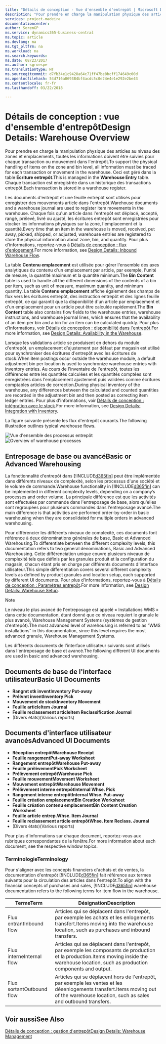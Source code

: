 ```yaml
---
title: "Détails de conception - Vue d'ensemble d'entrepôt | Microsoft Docs"
description: "Pour prendre en charge la manipulation physique des articles au niveau des zones et emplacements, toutes les informations doivent être suivies pour chaque transaction ou mouvement dans l'entrepôt. Ceci est géré dans la table **Écriture entrepôt**. Chaque transaction est enregistrée dans un historique des transactions entrepôt."
services: project-madeira
documentationcenter: 
author: SorenGP
ms.service: dynamics365-business-central
ms.topic: article
ms.devlang: na
ms.tgt_pltfrm: na
ms.workload: na
ms.search.keywords: 
ms.date: 08/23/2017
ms.author: sgroespe
ms.translationtype: HT
ms.sourcegitcommit: d7fb34e1c9428a64c71ff47be8bcff174649c00d
ms.openlocfilehash: 54d716a069384bf4acdc5c0e24e4e1e292e2be43
ms.contentlocale: fr-fr
ms.lasthandoff: 03/22/2018

---
```

# <a name="design-details-warehouse-overview"></a><span data-ttu-id="5a656-105">Détails de conception : vue d'ensemble d'entrepôt</span><span class="sxs-lookup"><span data-stu-id="5a656-105">Design Details: Warehouse Overview</span></span>
<span data-ttu-id="5a656-106">Pour prendre en charge la manipulation physique des articles au niveau des zones et emplacements, toutes les informations doivent être suivies pour chaque transaction ou mouvement dans l'entrepôt.</span><span class="sxs-lookup"><span data-stu-id="5a656-106">To support the physical handling of items on the zone and bin level, all information must be traced for each transaction or movement in the warehouse.</span></span> <span data-ttu-id="5a656-107">Ceci est géré dans la table **Écriture entrepôt**.</span><span class="sxs-lookup"><span data-stu-id="5a656-107">This is managed in the **Warehouse Entry** table.</span></span> <span data-ttu-id="5a656-108">Chaque transaction est enregistrée dans un historique des transactions entrepôt.</span><span class="sxs-lookup"><span data-stu-id="5a656-108">Each transaction is stored in a warehouse register.</span></span>  

<span data-ttu-id="5a656-109">Les documents d'entrepôt et une feuille entrepôt sont utilisés pour enregistrer des mouvements article dans l'entrepôt.</span><span class="sxs-lookup"><span data-stu-id="5a656-109">Warehouse documents and a warehouse journal are used to register item movements in the warehouse.</span></span> <span data-ttu-id="5a656-110">Chaque fois qu'un article dans l'entrepôt est déplacé, accepté, rangé, prélevé, livré ou ajusté, les écritures entrepôt sont enregistrées pour stocker les informations physiques sur la zone, l'emplacement et la quantité.</span><span class="sxs-lookup"><span data-stu-id="5a656-110">Every time that an item in the warehouse is moved, received, put away, picked, shipped, or adjusted, warehouse entries are registered to store the physical information about zone, bin, and quantity.</span></span> <span data-ttu-id="5a656-111">Pour plus d'informations, reportez-vous à [Détails de conception : flux d'enlogement](design-details-outbound-warehouse-flow.md).</span><span class="sxs-lookup"><span data-stu-id="5a656-111">For more information, see [Design Details: Inbound Warehouse Flow](design-details-outbound-warehouse-flow.md).</span></span>  

<span data-ttu-id="5a656-112">La table **Contenu emplacement** est utilisée pour gérer l'ensemble des axes analytiques du contenu d'un emplacement par article, par exemple, l'unité de mesure, la quantité maximum et la quantité minimum.</span><span class="sxs-lookup"><span data-stu-id="5a656-112">The **Bin Content** table is used to handle all the different dimensions of the contents of a bin per item, such as unit of measure, maximum quantity, and minimum quantity.</span></span> <span data-ttu-id="5a656-113">La table **Contenu emplacement** affiche également des champs de flux vers les écritures entrepôt, des instruction entrepôt et des lignes feuille entrepôt, ce qui garantit que la disponibilité d'un article par emplacement et d'un emplacement pour un article peut être calculée rapidement.</span><span class="sxs-lookup"><span data-stu-id="5a656-113">The **Bin Content** table also contains flow fields to the warehouse entries, warehouse instructions, and warehouse journal lines, which ensures that the availability of an item per bin and a bin for an item can be calculated quickly.</span></span> <span data-ttu-id="5a656-114">Pour plus d'informations, voir [Détails de conception : disponibilité dans l'entrepôt](design-details-availability-in-the-warehouse.md).</span><span class="sxs-lookup"><span data-stu-id="5a656-114">For more information, see [Design Details: Availability in the Warehouse](design-details-availability-in-the-warehouse.md).</span></span>  

<span data-ttu-id="5a656-115">Lorsque les validations article se produisent en dehors du module d'entrepôt, un emplacement d'ajustement par défaut par magasin est utilisé pour synchroniser des écritures d'entrepôt avec les écritures de stock.</span><span class="sxs-lookup"><span data-stu-id="5a656-115">When item postings occur outside the warehouse module, a default adjustment bin per location is used to synchronize warehouse entries with inventory entries.</span></span> <span data-ttu-id="5a656-116">Au cours de l'inventaire de l'entrepôt, toutes les différences entre les quantités calculées et les quantités comptées sont enregistrées dans l'emplacement ajustement puis validées comme écritures comptables articles de correction.</span><span class="sxs-lookup"><span data-stu-id="5a656-116">During physical inventory of the warehouse, any differences between the calculated and counted quantities are recorded in the adjustment bin and then posted as correcting item ledger entries.</span></span> <span data-ttu-id="5a656-117">Pour plus d'informations, voir [Détails de conception : intégration avec le stock](design-details-integration-with-inventory.md).</span><span class="sxs-lookup"><span data-stu-id="5a656-117">For more information, see [Design Details: Integration with Inventory](design-details-integration-with-inventory.md).</span></span>  

<span data-ttu-id="5a656-118">La figure suivante présente les flux d'entrepôt courants.</span><span class="sxs-lookup"><span data-stu-id="5a656-118">The following illustration outlines typical warehouse flows.</span></span>  

<span data-ttu-id="5a656-119">![Vue d'ensemble des processus entrepôt](media/design_details_warehouse_management_overview.png "design_details_warehouse_management_overview")</span><span class="sxs-lookup"><span data-stu-id="5a656-119">![Overview of warehouse processes](media/design_details_warehouse_management_overview.png "design_details_warehouse_management_overview")</span></span>  

## <a name="basic-or-advanced-warehousing"></a><span data-ttu-id="5a656-120">Entreposage de base ou avancé</span><span class="sxs-lookup"><span data-stu-id="5a656-120">Basic or Advanced Warehousing</span></span>  
<span data-ttu-id="5a656-121">La fonctionnalité d'entrepôt dans [!INCLUDE[d365fin](includes/d365fin_md.md)] peut être implémentée dans différents niveaux de complexité, selon les processus d'une société et le volume de commande.</span><span class="sxs-lookup"><span data-stu-id="5a656-121">Warehouse functionality in [!INCLUDE[d365fin](includes/d365fin_md.md)] can be implemented in different complexity levels, depending on a company’s processes and order volume.</span></span> <span data-ttu-id="5a656-122">La principale différence est que les activités sont effectuées par commande dans l'entreposage de base, alors qu'elles sont regroupées pour plusieurs commandes dans l'entreposage avancé.</span><span class="sxs-lookup"><span data-stu-id="5a656-122">The main difference is that activities are performed order-by-order in basic warehousing when they are consolidated for multiple orders in advanced warehousing.</span></span>  

 <span data-ttu-id="5a656-123">Pour différencier les différents niveaux de complexité, ces documents font référence à deux dénominations générales de base, Basic et Advanced Warehousing.</span><span class="sxs-lookup"><span data-stu-id="5a656-123">To differentiate between the different complexity levels, this documentation refers to two general denominations, Basic and Advanced Warehousing.</span></span> <span data-ttu-id="5a656-124">Cette différenciation unique couvre plusieurs niveaux de complexité tels que définis par les granules produit et la configuration du magasin, chacun étant pris en charge par différents documents d'interface utilisateur.</span><span class="sxs-lookup"><span data-stu-id="5a656-124">This simple differentiation covers several different complexity levels as defined by product granules and location setup, each supported by different UI documents.</span></span> <span data-ttu-id="5a656-125">Pour plus d'informations, reportez\-vous à [Détails de conception : Paramètres entrepôt](design-details-warehouse-setup.md).</span><span class="sxs-lookup"><span data-stu-id="5a656-125">For more information, see [Design Details: Warehouse Setup](design-details-warehouse-setup.md).</span></span>  

> [!NOTE]  
>  <span data-ttu-id="5a656-126">Le niveau le plus avancé de l'entreposage est appelé « Installations WMS » dans cette documentation, étant donné que ce niveau requiert le granule le plus avancé, Warehouse Management Systems (systèmes de gestion d'entrepôt).</span><span class="sxs-lookup"><span data-stu-id="5a656-126">The most advanced level of warehousing is referred to as “WMS installations” in this documentation, since this level requires the most advanced granule, Warehouse Management Systems.</span></span>  

 <span data-ttu-id="5a656-127">Les différents documents de l'interface utilisateur suivants sont utilisés dans l'entreposage de base et avancé.</span><span class="sxs-lookup"><span data-stu-id="5a656-127">The following different UI documents are used in basic and advanced warehousing.</span></span>  

## <a name="basic-ui-documents"></a><span data-ttu-id="5a656-128">Documents de base de l'interface utilisateur</span><span class="sxs-lookup"><span data-stu-id="5a656-128">Basic UI Documents</span></span>  

-   <span data-ttu-id="5a656-129">**Rangmt stk invent**</span><span class="sxs-lookup"><span data-stu-id="5a656-129">**Inventory Put-away**</span></span>  
-   <span data-ttu-id="5a656-130">**Prélvmt invent**</span><span class="sxs-lookup"><span data-stu-id="5a656-130">**Inventory Pick**</span></span>  
-   <span data-ttu-id="5a656-131">**Mouvement de stock**</span><span class="sxs-lookup"><span data-stu-id="5a656-131">**Inventory Movement**</span></span>  
-   <span data-ttu-id="5a656-132">**Feuille article**</span><span class="sxs-lookup"><span data-stu-id="5a656-132">**Item Journal**</span></span>  
-   <span data-ttu-id="5a656-133">**Feuille reclassement article**</span><span class="sxs-lookup"><span data-stu-id="5a656-133">**Item Reclassification Journal**</span></span>  
-   <span data-ttu-id="5a656-134">(Divers états)</span><span class="sxs-lookup"><span data-stu-id="5a656-134">(Various reports)</span></span>  

## <a name="advanced-ui-documents"></a><span data-ttu-id="5a656-135">Documents d'interface utilisateur avancés</span><span class="sxs-lookup"><span data-stu-id="5a656-135">Advanced UI Documents</span></span>  

-   <span data-ttu-id="5a656-136">**Réception entrepôt**</span><span class="sxs-lookup"><span data-stu-id="5a656-136">**Warehouse Receipt**</span></span>  
-   <span data-ttu-id="5a656-137">**Feuille rangement**</span><span class="sxs-lookup"><span data-stu-id="5a656-137">**Put-away Worksheet**</span></span>  
-   <span data-ttu-id="5a656-138">**Rangement entrepôt**</span><span class="sxs-lookup"><span data-stu-id="5a656-138">**Warehouse Put-away**</span></span>  
-   <span data-ttu-id="5a656-139">**Feuille prélèvement**</span><span class="sxs-lookup"><span data-stu-id="5a656-139">**Pick Worksheet**</span></span>  
-   <span data-ttu-id="5a656-140">**Prélèvement entrepôt**</span><span class="sxs-lookup"><span data-stu-id="5a656-140">**Warehouse Pick**</span></span>  
-   <span data-ttu-id="5a656-141">**Feuille mouvement**</span><span class="sxs-lookup"><span data-stu-id="5a656-141">**Movement Worksheet**</span></span>  
-   <span data-ttu-id="5a656-142">**Mouvement entrepôt**</span><span class="sxs-lookup"><span data-stu-id="5a656-142">**Warehouse Movement**</span></span>  
-   <span data-ttu-id="5a656-143">**Prélèvement interne entrepôt**</span><span class="sxs-lookup"><span data-stu-id="5a656-143">**Internal Whse. Pick**</span></span>  
-   <span data-ttu-id="5a656-144">**Rangement interne entrepôt**</span><span class="sxs-lookup"><span data-stu-id="5a656-144">**Internal Whse. Put-away**</span></span>  
-   <span data-ttu-id="5a656-145">**Feuille création emplacement**</span><span class="sxs-lookup"><span data-stu-id="5a656-145">**Bin Creation Worksheet**</span></span>  
-   <span data-ttu-id="5a656-146">**Feuille création contenu emplacement**</span><span class="sxs-lookup"><span data-stu-id="5a656-146">**Bin Content Creation Worksheet**</span></span>  
-   <span data-ttu-id="5a656-147">**Feuille article entrep.**</span><span class="sxs-lookup"><span data-stu-id="5a656-147">**Whse. Item Journal**</span></span>  
-   <span data-ttu-id="5a656-148">**Feuille reclassement article entrepôt**</span><span class="sxs-lookup"><span data-stu-id="5a656-148">**Whse. Item Reclass. Journal**</span></span>  
-   <span data-ttu-id="5a656-149">(Divers états)</span><span class="sxs-lookup"><span data-stu-id="5a656-149">(Various reports)</span></span>  

<span data-ttu-id="5a656-150">Pour plus d'informations sur chaque document, reportez-vous aux rubriques correspondantes de la fenêtre.</span><span class="sxs-lookup"><span data-stu-id="5a656-150">For more information about each document, see the respective window topics.</span></span>  

### <a name="terminology"></a><span data-ttu-id="5a656-151">Terminologie</span><span class="sxs-lookup"><span data-stu-id="5a656-151">Terminology</span></span>  
<span data-ttu-id="5a656-152">Pour s'aligner avec les concepts financiers d'achats et de ventes, la documentation d'entrepôt [!INCLUDE[d365fin](includes/d365fin_md.md)] fait référence aux termes suivants pour la circulation des articles dans l'entrepôt.</span><span class="sxs-lookup"><span data-stu-id="5a656-152">To align with the financial concepts of purchases and sales, [!INCLUDE[d365fin](includes/d365fin_md.md)] warehouse documentation refers to the following terms for item flow in the warehouse.</span></span>  

|<span data-ttu-id="5a656-153">Terme</span><span class="sxs-lookup"><span data-stu-id="5a656-153">Term</span></span>|<span data-ttu-id="5a656-154">Désignation</span><span class="sxs-lookup"><span data-stu-id="5a656-154">Description</span></span>|  
|----------|---------------------------------------|  
|<span data-ttu-id="5a656-155">Flux entrant</span><span class="sxs-lookup"><span data-stu-id="5a656-155">Inbound flow</span></span>|<span data-ttu-id="5a656-156">Articles qui se déplacent dans l'entrepôt, par exemple les achats et les enlogements transfert.</span><span class="sxs-lookup"><span data-stu-id="5a656-156">Items moving into the warehouse location, such as purchases and inbound transfers.</span></span>|  
|<span data-ttu-id="5a656-157">Flux interne</span><span class="sxs-lookup"><span data-stu-id="5a656-157">Internal flow</span></span>|<span data-ttu-id="5a656-158">Articles qui se déplacent dans l'entrepôt, par exemple les composants de production et la production.</span><span class="sxs-lookup"><span data-stu-id="5a656-158">Items moving inside the warehouse location, such as production components and output.</span></span>|  
|<span data-ttu-id="5a656-159">Flux sortant</span><span class="sxs-lookup"><span data-stu-id="5a656-159">Outbound flow</span></span>|<span data-ttu-id="5a656-160">Articles qui se déplacent hors de l'entrepôt, par exemple les ventes et les désenlogements transfert.</span><span class="sxs-lookup"><span data-stu-id="5a656-160">Items moving out of the warehouse location, such as sales and outbound transfers.</span></span>|  

## <a name="see-also"></a><span data-ttu-id="5a656-161">Voir aussi</span><span class="sxs-lookup"><span data-stu-id="5a656-161">See Also</span></span>  
 [<span data-ttu-id="5a656-162">Détails de conception : gestion d'entrepôt</span><span class="sxs-lookup"><span data-stu-id="5a656-162">Design Details: Warehouse Management</span></span>](design-details-warehouse-management.md)

